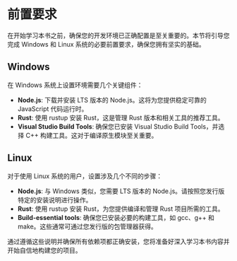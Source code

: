 # 前置要求

在开始学习本书之前，确保您的开发环境已正确配置是至关重要的。本节将引导您完成 Windows 和 Linux 系统的必要前置要求，确保您拥有坚实的基础。

## Windows

在 Windows 系统上设置环境需要几个关键组件：

- **Node.js**: 下载并安装 LTS 版本的 Node.js。这将为您提供稳定可靠的 JavaScript 代码运行时。
- **Rust**: 使用 rustup 安装 Rust，这是管理 Rust 版本和相关工具的推荐工具。
- **Visual Studio Build Tools**: 确保您已安装 Visual Studio Build Tools，并选择 C++ 构建工具。这对于编译原生模块至关重要。

## Linux

对于使用 Linux 系统的用户，设置涉及几个不同的步骤：

- **Node.js**: 与 Windows 类似，您需要 LTS 版本的 Node.js。请按照您发行版特定的安装说明进行操作。
- **Rust**: 使用 rustup 安装 Rust，为您提供编译和管理 Rust 项目所需的工具。
- **Build-essential tools**: 确保您已安装必要的构建工具，如 gcc、g++ 和 make。这些通常可通过您发行版的包管理器获得。

通过遵循这些说明并确保所有依赖项都正确安装，您将准备好深入学习本书内容并开始自信地构建您的项目。